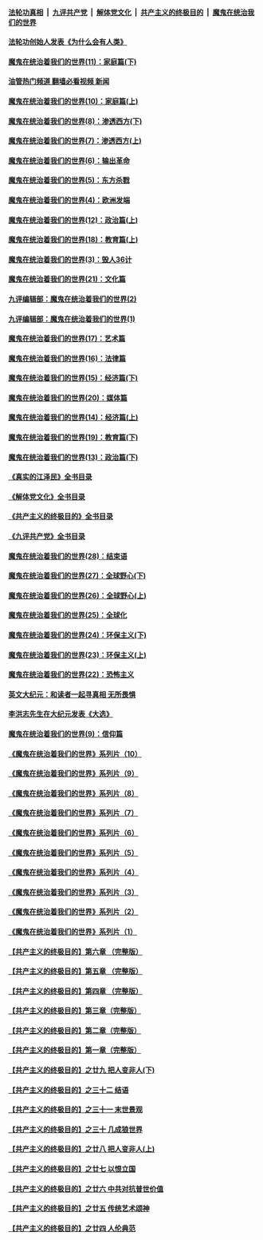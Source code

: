 ####  [法轮功真相](../../../../basic/blob/master/README.md?t=03180011) &nbsp;|&nbsp; [九评共产党](../../../../9ping.md/blob/master/README.md?t=03180011) &nbsp;|&nbsp; [解体党文化](../../../../jtdwh.md/blob/master/README.md?t=03180011)  &nbsp;|&nbsp; [共产主义的终极目的](../../../../gczydzjmd.md/blob/master/README.md?t=03180011) &nbsp;|&nbsp; [魔鬼在统治我们的世界](../../../../mgztzwmdsj.md/blob/master/README.md?t=03180011) 

#### [法轮功创始人发表《为什么会有人类》](../pages/nsc422/n13912117.md?t=03180011) 

#### [魔鬼在统治着我们的世界(11)：家庭篇(下)](../pages/nsc422/n10440961.md?t=03180011) 

#### [油管热门频道 翻墙必看视频 新闻](http://129.146.143.75:81/youtube.html?03180011)

#### [魔鬼在统治着我们的世界(10)：家庭篇(上)](../pages/nsc422/n10435448.md?t=03180011) 

#### [魔鬼在统治着我们的世界(8)：渗透西方(下)](../pages/nsc422/n10429603.md?t=03180011) 

#### [魔鬼在统治着我们的世界(7)：渗透西方(上)](../pages/nsc422/n10426013.md?t=03180011) 

#### [魔鬼在统治着我们的世界(6)：输出革命](../pages/nsc422/n10421536.md?t=03180011) 

#### [魔鬼在统治着我们的世界(5)：东方杀戮](../pages/nsc422/n10417707.md?t=03180011) 

#### [魔鬼在统治着我们的世界(4)：欧洲发端](../pages/nsc422/n10414890.md?t=03180011) 

#### [魔鬼在统治着我们的世界(12)：政治篇(上)](../pages/nsc422/n10444576.md?t=03180011) 

#### [魔鬼在统治着我们的世界(18)：教育篇(上)](../pages/nsc422/n10526970.md?t=03180011) 

#### [魔鬼在统治着我们的世界(3)：毁人36计](../pages/nsc422/n10411583.md?t=03180011) 

#### [魔鬼在统治着我们的世界(21)：文化篇](../pages/nsc422/n10597706.md?t=03180011) 

#### [九评编辑部：魔鬼在统治着我们的世界(2)](../pages/nsc422/n10410036.md?t=03180011) 

#### [九评编辑部：魔鬼在统治着我们的世界(1)](../pages/nsc422/n10406825.md?t=03180011) 

#### [魔鬼在统治着我们的世界(17)：艺术篇](../pages/nsc422/n10499093.md?t=03180011) 

#### [魔鬼在统治着我们的世界(16)：法律篇](../pages/nsc422/n10485969.md?t=03180011) 

#### [魔鬼在统治着我们的世界(15)：经济篇(下)](../pages/nsc422/n10469975.md?t=03180011) 

#### [魔鬼在统治着我们的世界(20)：媒体篇](../pages/nsc422/n10586579.md?t=03180011) 

#### [魔鬼在统治着我们的世界(14)：经济篇(上)](../pages/nsc422/n10457370.md?t=03180011) 

#### [魔鬼在统治着我们的世界(19)：教育篇(下)](../pages/nsc422/n10564808.md?t=03180011) 

#### [魔鬼在统治着我们的世界(13)：政治篇(下)](../pages/nsc422/n10448270.md?t=03180011) 

#### [《真实的江泽民》全书目录](../pages/nsc422/n13721399.md?t=03180011) 

#### [《解体党文化》全书目录](../pages/nsc422/n13721157.md?t=03180011) 

#### [《共产主义的终极目的》全书目录](../pages/nsc422/n13721048.md?t=03180011) 

#### [《九评共产党》全书目录](../pages/nsc422/n13708085.md?t=03180011) 

#### [魔鬼在统治着我们的世界(28)：结束语](../pages/nsc422/n10936246.md?t=03180011) 

#### [魔鬼在统治着我们的世界(27)：全球野心(下)](../pages/nsc422/n10928319.md?t=03180011) 

#### [魔鬼在统治着我们的世界(26)：全球野心(上)](../pages/nsc422/n10900318.md?t=03180011) 

#### [魔鬼在统治着我们的世界(25)：全球化](../pages/nsc422/n10788205.md?t=03180011) 

#### [魔鬼在统治着我们的世界(24)：环保主义(下)](../pages/nsc422/n10695307.md?t=03180011) 

#### [魔鬼在统治着我们的世界(23)：环保主义(上)](../pages/nsc422/n10688613.md?t=03180011) 

#### [魔鬼在统治着我们的世界(22)：恐怖主义](../pages/nsc422/n10614727.md?t=03180011) 

#### [英文大纪元：和读者一起寻真相 无所畏惧](../pages/nsc422/n12542027.md?t=03180011) 

#### [李洪志先生在大纪元发表《大选》](../pages/nsc422/n12534746.md?t=03180011) 

#### [魔鬼在统治着我们的世界(9)：信仰篇](../pages/nsc422/n10432159.md?t=03180011) 

#### [《魔鬼在统治着我们的世界》系列片（10）](../pages/nsc422/n12292670.md?t=03180011) 

#### [《魔鬼在统治着我们的世界》系列片（9）](../pages/nsc422/n12290859.md?t=03180011) 

#### [《魔鬼在统治着我们的世界》系列片（8）](../pages/nsc422/n12287445.md?t=03180011) 

#### [《魔鬼在统治着我们的世界》系列片（7）](../pages/nsc422/n12283425.md?t=03180011) 

#### [《魔鬼在统治着我们的世界》系列片（6）](../pages/nsc422/n12282314.md?t=03180011) 

#### [《魔鬼在统治着我们的世界》系列片（5）](../pages/nsc422/n12281419.md?t=03180011) 

#### [《魔鬼在统治着我们的世界》系列片（4）](../pages/nsc422/n12274024.md?t=03180011) 

#### [《魔鬼在统治着我们的世界》系列片（3）](../pages/nsc422/n12271322.md?t=03180011) 

#### [《魔鬼在统治着我们的世界》系列片（2）](../pages/nsc422/n12269049.md?t=03180011) 

#### [《魔鬼在统治着我们的世界》系列片（1）](../pages/nsc422/n12267575.md?t=03180011) 

#### [【共产主义的终极目的】第六章 （完整版）](../pages/nsc422/n11428913.md?t=03180011) 

#### [【共产主义的终极目的】第五章 （完整版）](../pages/nsc422/n11428912.md?t=03180011) 

#### [【共产主义的终极目的】第四章 （完整版）](../pages/nsc422/n11428907.md?t=03180011) 

#### [【共产主义的终极目的】第三章（完整版）](../pages/nsc422/n11428848.md?t=03180011) 

#### [【共产主义的终极目的】第二章（完整版）](../pages/nsc422/n11428831.md?t=03180011) 

#### [【共产主义的终极目的】第一章（完整版）](../pages/nsc422/n11417651.md?t=03180011) 

#### [【共产主义的终极目的】之廿九 把人变非人(下)](../pages/nsc422/n11344140.md?t=03180011) 

#### [【共产主义的终极目的】之三十二 结语](../pages/nsc422/n11360535.md?t=03180011) 

#### [【共产主义的终极目的】之三十一 末世景观](../pages/nsc422/n11351129.md?t=03180011) 

#### [【共产主义的终极目的】之三十 几成狼世界](../pages/nsc422/n11348280.md?t=03180011) 

#### [【共产主义的终极目的】之廿八 把人变非人(上)](../pages/nsc422/n11340492.md?t=03180011) 

#### [【共产主义的终极目的】之廿七 以恨立国](../pages/nsc422/n11336944.md?t=03180011) 

#### [【共产主义的终极目的】之廿六 中共对抗普世价值](../pages/nsc422/n11324785.md?t=03180011) 

#### [【共产主义的终极目的】之廿五 传统艺术颂神](../pages/nsc422/n11296396.md?t=03180011) 

#### [【共产主义的终极目的】之廿四 人伦典范](../pages/nsc422/n11296397.md?t=03180011) 

<img src='http://gfw-breaker.win/goodnews/indexes/nsc422.md' width='0px' height='0px'/>
